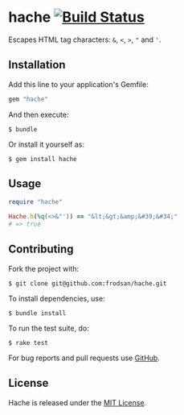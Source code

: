 hache [![Build Status](https://travis-ci.org/frodsan/hache.svg)](https://travis-ci.org/frodsan/hache)
=====

Escapes HTML tag characters: `&`, `<`, `>`, `"` and `'`.

Installation
------------

Add this line to your application's Gemfile:

```ruby
gem "hache"
```

And then execute:

```
$ bundle
```

Or install it yourself as:

```
$ gem install hache
```

Usage
-----

```ruby
require "hache"

Hache.h(%q(<>&"')) == "&lt;&gt;&amp;&#39;&#34;"
# => true
```

Contributing
------------

Fork the project with:

```
$ git clone git@github.com:frodsan/hache.git
```

To install dependencies, use:

```
$ bundle install
```

To run the test suite, do:

```
$ rake test
```

For bug reports and pull requests use [GitHub][issues].

License
-------

Hache is released under the [MIT License][mit].

[mit]: http://www.opensource.org/licenses/MIT
[issues]: https://github.com/frodsan/hache/issues
